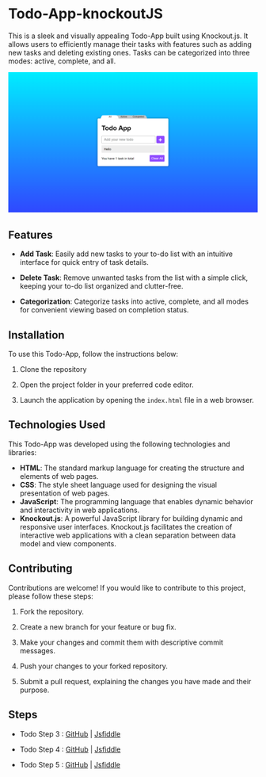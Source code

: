 <h1>Todo-App-knockoutJS</h1>
<p>
    This is a sleek and visually appealing Todo-App built using Knockout.js. It
    allows users to efficiently manage their tasks with features such as adding
    new tasks and deleting existing ones. Tasks can be categorized into three
    modes: active, complete, and all.
</p>

<img src="Assets/1.png" alt="Todo-App-img" />

<h2>Features</h2>
<ul>
    <li>
        <p>
            <strong>Add Task</strong>: Easily add new tasks to your to-do list
            with an intuitive interface for quick entry of task details.
        </p>
    </li>
    <li>
        <p>
            <strong>Delete Task</strong>: Remove unwanted tasks from the list
            with a simple click, keeping your to-do list organized and
            clutter-free.
        </p>
    </li>
    <li>
        <p>
            <strong>Categorization</strong>: Categorize tasks into active,
            complete, and all modes for convenient viewing based on completion
            status.
        </p>
    </li>
</ul>
<h2>Installation</h2>
<p>To use this Todo-App, follow the instructions below:</p>
<ol>
    <li>
        <p>Clone the repository</p>
    </li>
    <li><p>Open the project folder in your preferred code editor.</p></li>
    <li>
        <p>
            Launch the application by opening the
            <code>index.html</code> file in a web browser.
        </p>
    </li>
</ol>
<h2>Technologies Used</h2>
<p>
    This Todo-App was developed using the following technologies and libraries:
</p>
<ul>
    <li>
        <strong>HTML</strong>: The standard markup language for creating the
        structure and elements of web pages.
    </li>
    <li>
        <strong>CSS</strong>: The style sheet language used for designing the
        visual presentation of web pages.
    </li>
    <li>
        <strong>JavaScript</strong>: The programming language that enables
        dynamic behavior and interactivity in web applications.
    </li>
    <li>
        <strong>Knockout.js</strong>: A powerful JavaScript library for building
        dynamic and responsive user interfaces. Knockout.js facilitates the
        creation of interactive web applications with a clean separation between
        data model and view components.
    </li>
</ul>
<h2>Contributing</h2>
<p>
    Contributions are welcome! If you would like to contribute to this project,
    please follow these steps:
</p>
<ol>
    <li><p>Fork the repository.</p></li>
    <li><p>Create a new branch for your feature or bug fix.</p></li>
    <li>
        <p>
            Make your changes and commit them with descriptive commit messages.
        </p>
    </li>
    <li><p>Push your changes to your forked repository.</p></li>
    <li>
        <p>
            Submit a pull request, explaining the changes you have made and
            their purpose.
        </p>
    </li>
</ol>
<h2>Steps</h2>
<ul>
    <li>
        <p>
            Todo Step 3 :
            <a
                href="https://github.com/Ali-Sdg90/Todo-App/tree/2471d1bfbd34de78b451684a90d3c6db4ac20350"
                target="_new"
                >GitHub</a
            >
            |
            <a href="https://jsfiddle.net/Ali_Sdg90/v60okbum/" target="_new"
                >Jsfiddle</a
            >
        </p>
    </li>
    <li>
        <p>
            Todo Step 4 :
            <a
                href="https://github.com/Ali-Sdg90/Todo-App"
                target="_new"
                >GitHub</a
            >
            |
            <a href="https://jsfiddle.net/Ali_Sdg90/k4Lwxare/" target="_new"
                >Jsfiddle</a
            >
        </p>
    </li>
    <li>
        <p>
            Todo Step 5 :
            <a
                href="https://github.com/Ali-Sdg90/Todo-App-KnockoutJS"
                target="_new"
                >GitHub</a
            >
            |
            <a href="https://jsfiddle.net/Ali_Sdg90/v7nac15g/9/" target="_new"
                >Jsfiddle</a
            >
        </p>
    </li>
</ul>
